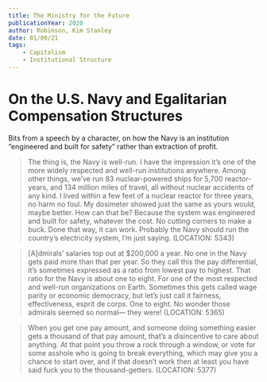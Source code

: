 ```yaml
---
title: The Ministry for the Future
publicationYear: 2020
author: Robinson, Kim Stanley
date: 01/09/21
tags:
    - Capitalism
    - Institutional Structure
---
```


# On the U.S. Navy and Egalitarian Compensation Structures

Bits from a speech by a character, on how the Navy is an institution “engineered and built for safety” rather than extraction of profit.

> The thing is, the Navy is well-run. I have the impression it’s one of the more widely respected and well-run institutions anywhere. Among other things, we’ve run 83 nuclear-powered ships for 5,700 reactor-years, and 134 million miles of travel, all without nuclear accidents of any kind. I lived within a few feet of a nuclear reactor for three years, no harm no foul. My dosimeter showed just the same as yours would, maybe better. How can that be? Because the system was engineered and built for safety, whatever the cost. No cutting corners to make a buck. Done that way, it can work. Probably the Navy should run the country’s electricity system, I’m just saying. (LOCATION: 5343)

> [A]dmirals’ salaries top out at $200,000 a year. No one in the Navy gets paid more than that per year. So they call this the pay differential, it’s sometimes expressed as a ratio from lowest pay to highest. That ratio for the Navy is about one to eight. For one of the most respected and well-run organizations on Earth. Sometimes this gets called wage parity or economic democracy, but let’s just call it fairness, effectiveness, esprit de corps. One to eight. No wonder those admirals seemed so normal— they were! (LOCATION: 5365)

> When you get one pay amount, and someone doing something easier gets a thousand of that pay amount, that’s a disincentive to care about anything. At that point you throw a rock through a window, or vote for some asshole who is going to break everything, which may give you a chance to start over, and if that doesn’t work then at least you have said fuck you to the thousand-getters. (LOCATION: 5377)

